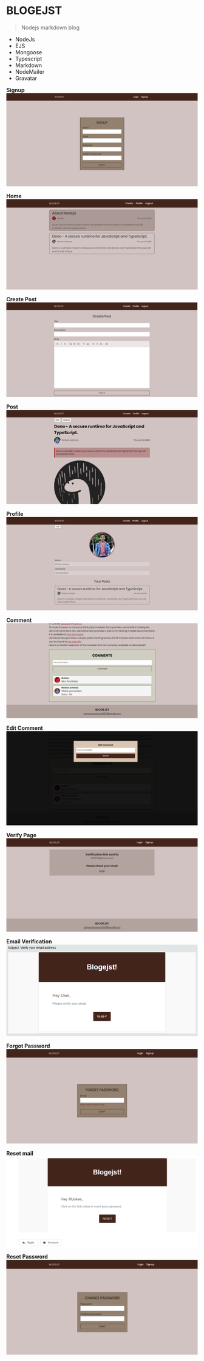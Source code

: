 # BLOGEJST

> Nodejs markdown blog

- NodeJs
- EJS
- Mongoose
- Typescript
- Markdown
- NodeMailer
- Gravatar

**Signup**
![Signup](/screenshots/signup.png)

**Home**
![Home Page](/screenshots/home.png)

**Create Post**
![Create](/screenshots/create.png)

**Post**
![Blog](/screenshots/blog.png)

**Profile**
![Profile](/screenshots/profile.png)

**Comment**
![Comment](/screenshots/comment.png)

**Edit Comment**
![Edit Comment](./screenshots/editcomment.png)

**Verify Page**
![Verify](./screenshots/verify-page.png)

**Email Verification**
![Email](./screenshots/verify-mail.png)

**Forgot Password**
![FORGOT](./screenshots/forget-page.png)

**Reset mail**
![FORGOT](./screenshots/reset-email.png)

**Reset Password**
![RESET](./screenshots/reset-page.png)